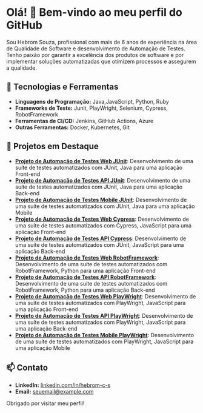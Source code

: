 # Olá! 👋 Bem-vindo ao meu perfil do GitHub

Sou Hebrom Souza, profissional com mais de 6 anos de experiência na área de Qualidade de Software e desenvolvimento de Automação de Testes. Tenho paixão por garantir a excelência dos produtos de software e por implementar soluções automatizadas que otimizem processos e assegurem a qualidade.

## 🔧 Tecnologias e Ferramentas
- **Linguagens de Programação:** Java,JavaScript, Python, Ruby
- **Frameworks de Teste:** Junit, PlayWright, Selenium, Cypress, RobotFramework
- **Ferramentas de CI/CD:** Jenkins, GitHub Actions, Azure
- **Outras Ferramentas:** Docker, Kubernetes, Git

## 📌 Projetos em Destaque
- [**Projeto de Automação de Testes Web JUnit**](https://github.com/hebroms/): Desenvolvimento de uma suíte de testes automatizados com JUnit, Java para uma aplicação Front-end
- [**Projeto de Automação de Testes API JUnit**](https://github.com/hebroms/): Desenvolvimento de uma suíte de testes automatizados com JUnit, Java para uma aplicação Back-end
- [**Projeto de Automação de Testes Mobile JUnit**](https://github.com/hebroms/): Desenvolvimento de uma suíte de testes automatizados com JUnit, Java para uma aplicação Mobile
- [**Projeto de Automação de Testes Web Cypress**](https://github.com/hebroms/): Desenvolvimento de uma suíte de testes automatizados com Cypress, JavaScript para uma aplicação Front-end
- [**Projeto de Automação de Testes API Cypress**](https://github.com/hebroms/): Desenvolvimento de uma suíte de testes automatizados com JUnit, JavaScript para uma aplicação Back-end
- [**Projeto de Automação de Testes Web RobotFramework**](https://github.com/hebroms/):  Desenvolvimento de uma suíte de testes automatizados com RobotFramework, Python para uma aplicação Front-end
- [**Projeto de Automação de Testes API RobotFramework**](https://github.com/hebroms/): Desenvolvimento de uma suíte de testes automatizados com RobotFramework, Python para uma aplicação Back-end
- [**Projeto de Automação de Testes Web PlayWright**](https://github.com/hebroms/): Desenvolvimento de uma suíte de testes automatizados com PlayWright, JavaScript para uma aplicação Front-end
- [**Projeto de Automação de Testes API PlayWright**](https://github.com/hebroms/): Desenvolvimento de uma suíte de testes automatizados com PlayWright, JavaScript para uma aplicação Back-end
- [**Projeto de Automação de Testes Mobile PlayWright**](https://github.com/hebroms/): Desenvolvimento de uma suíte de testes automatizados com PlayWright, JavaScript para uma aplicação Mobile

## 📫 Contato
- **LinkedIn:** [linkedin.com/in/hebrom-c-s](https://www.linkedin.com/in/hebrom-c-s)
- **Email:** [seuemail@example.com](mailto:seuemail@example.com)

Obrigado por visitar meu perfil!
